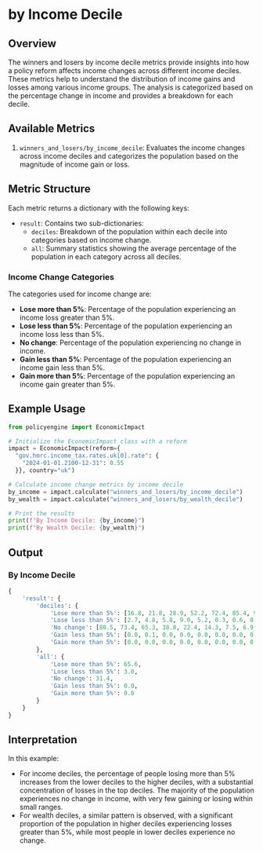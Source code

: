 # by Income Decile

## Overview

The winners and losers by income decile metrics provide insights into how a policy reform affects income changes across different income deciles. These metrics help to understand the distribution of income gains and losses among various income groups. The analysis is categorized based on the percentage change in income and provides a breakdown for each decile.

## Available Metrics

1. `winners_and_losers/by_income_decile`: Evaluates the income changes across income deciles and categorizes the population based on the magnitude of income gain or loss.

## Metric Structure

Each metric returns a dictionary with the following keys:
- `result`: Contains two sub-dictionaries:
  - `deciles`: Breakdown of the population within each decile into categories based on income change.
  - `all`: Summary statistics showing the average percentage of the population in each category across all deciles.

### Income Change Categories

The categories used for income change are:
- **Lose more than 5%**: Percentage of the population experiencing an income loss greater than 5%.
- **Lose less than 5%**: Percentage of the population experiencing an income loss less than 5%.
- **No change**: Percentage of the population experiencing no change in income.
- **Gain less than 5%**: Percentage of the population experiencing an income gain less than 5%.
- **Gain more than 5%**: Percentage of the population experiencing an income gain greater than 5%.

## Example Usage

```python
from policyengine import EconomicImpact

# Initialize the EconomicImpact class with a reform
impact = EconomicImpact(reform={
  "gov.hmrc.income_tax.rates.uk[0].rate": {
    "2024-01-01.2100-12-31": 0.55
  }}, country="uk")

# Calculate income change metrics by income decile
by_income = impact.calculate("winners_and_losers/by_income_decile")
by_wealth = impact.calculate("winners_and_losers/by_wealth_decile")

# Print the results
print(f"By Income Decile: {by_income}")
print(f"By Wealth Decile: {by_wealth}")
```

## Output

### By Income Decile

```python
{
    'result': {
        'deciles': {
            'Lose more than 5%': [16.8, 21.8, 28.9, 52.2, 72.4, 85.4, 91.9, 93.0, 98.0, 95.4],
            'Lose less than 5%': [2.7, 4.8, 5.8, 9.0, 5.2, 0.3, 0.6, 0.1, 0.0, 1.4],
            'No change': [80.5, 73.4, 65.3, 38.8, 22.4, 14.3, 7.5, 6.9, 1.9, 3.1],
            'Gain less than 5%': [0.0, 0.1, 0.0, 0.0, 0.0, 0.0, 0.0, 0.0, 0.0, 0.0],
            'Gain more than 5%': [0.0, 0.0, 0.0, 0.0, 0.0, 0.0, 0.0, 0.0, 0.0, 0.0]
        },
        'all': {
            'Lose more than 5%': 65.6,
            'Lose less than 5%': 3.0,
            'No change': 31.4,
            'Gain less than 5%': 0.0,
            'Gain more than 5%': 0.0
        }
    }
}
```

## Interpretation

In this example:

- For income deciles, the percentage of people losing more than 5% increases from the lower deciles to the higher deciles, with a substantial concentration of losses in the top deciles. The majority of the population experiences no change in income, with very few gaining or losing within small ranges.
- For wealth deciles, a similar pattern is observed, with a significant proportion of the population in higher deciles experiencing losses greater than 5%, while most people in lower deciles experience no change.

